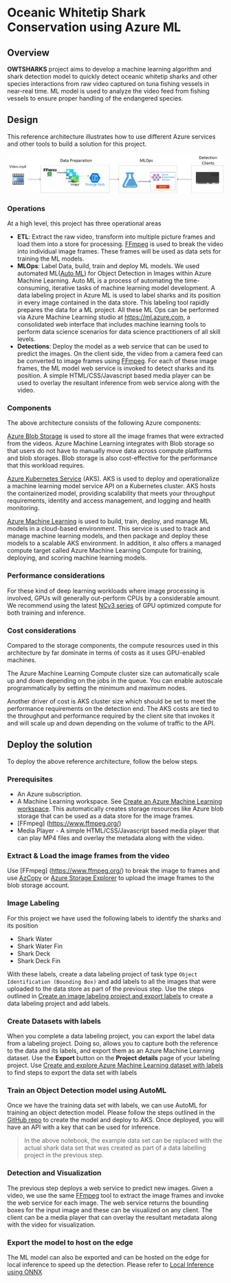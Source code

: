 # Oceanic Whitetip Shark Conservation using Azure ML

## Overview

**OWTSHARKS** project aims to develop a machine learning algorithm and shark detection model to quickly detect oceanic whitetip sharks and other species interactions from raw video captured on tuna fishing vessels in near-real time​. ML model is used to analyze the video feed from fishing vessels to ensure proper handling of the endangered species.

## Design
This reference architecture illustrates how to use different Azure services and other tools to build a solution for this project. 

![Architecture](./images/owtshark-architecture.png)


### Operations
At a high level, this project has three operational areas
- **ETL**: Extract the raw video, transform into multiple picture frames and load them into a store for processing. [FFmpeg](https://www.ffmpeg.org/) is used to break the video into individual image frames. These frames will be used as data sets for training the ML models. 
- **MLOps**: Label Data, build, train and deploy ML models. We used automated ML([Auto ML](https://docs.microsoft.com/en-us/azure/machine-learning/concept-automated-ml)) for Object Detection in Images within Azure Machine Learning. Auto ML is a process of automating the time-consuming, iterative tasks of machine learning model development. A data labeling project in Azure ML is used to label sharks 
and its position in every image contained in the data store. This labeling tool rapidly prepares the data for a ML project. All these ML Ops can be performed via Azure Machine Learning studio at  https://ml.azure.com, a consolidated web interface that includes machine learning tools to perform data science scenarios for data science practitioners of all skill levels.
- **Detections**: Deploy the model as a web service that can be used to predict the images. On the client side, the video from a camera feed can be converted to image frames using [FFmpeg]((https://www.ffmpeg.org/)). For each of these image frames, the ML model web service is invoked to detect sharks and its position. A simple HTML/CSS/Javascript based media player can be used to overlay the resultant inference from web service along with the video.

### Components

The above architecture consists of the following Azure components:

[Azure Blob Storage](https://docs.microsoft.com/en-us/azure/storage/blobs/storage-blobs-introduction) is used to store all the image frames that were extracted from the videos. Azure Machine Learning integrates with Blob storage so that users do not have to manually move data across compute platforms and blob storages. Blob storage is also cost-effective for the performance that this workload requires.

[Azure Kubernetes Service](https://docs.microsoft.com/en-us/azure/aks/intro-kubernetes) (AKS). AKS is used to deploy and operationalize a machine learning model service API on a Kubernetes cluster. AKS hosts the containerized model, providing scalability that meets your throughput requirements, identity and access management, and logging and health monitoring.

[Azure Machine Learning](https://docs.microsoft.com/en-us/azure/machine-learning/) is used to build, train, deploy, and manage ML models in a cloud-based environment. This service is used to track and manage machine learning models, and then package and deploy these models to a scalable AKS environment. In addition, it also offers a managed compute target called Azure Machine Learning Compute for training, deploying, and scoring machine learning models.

### Performance considerations
For these kind of deep learning workloads where image processing is involved, GPUs will generally out-perform CPUs by a considerable amount. We recommend using the latest [NCv3 series](https://docs.microsoft.com/en-us/azure/virtual-machines/sizes-gpu) of GPU optimized compute for both training and inference. 

### Cost considerations
Compared to the storage components, the compute resources used in this architecture by far dominate in terms of costs as it uses GPU-enabled machines.

The Azure Machine Learning Compute cluster size can automatically scale up and down depending on the jobs in the queue. You can enable autoscale programmatically by setting the minimum and maximum nodes.

Another driver of cost is AKS cluster size which should be set to meet the performance requirements on the detection end. The AKS costs are tied to the throughput and performance required by the client site that invokes it and will scale up and down depending on the volume of traffic to the API.

## Deploy the solution
To deploy the above reference architecture, follow the below steps. 

### Prerequisites
- An Azure subscription. 
- A Machine Learning workspace. See [Create an Azure Machine Learning workspace](https://docs.microsoft.com/en-us/azure/machine-learning/how-to-manage-workspace). This automatically creates storage resources like Azure blob storage that can be used as a data store for the image frames.
- [FFmpeg] (https://www.ffmpeg.org/)
- Media Player - A simple HTML/CSS/Javascript based media player that can play MP4 files and overlay the metadata along with the video.

### Extract & Load the image frames from the video
Use [FFmpeg] (https://www.ffmpeg.org/) to break the image to frames and use [AzCopy](https://docs.microsoft.com/en-us/azure/storage/common/storage-ref-azcopy) or [Azure Storage Explorer](https://docs.microsoft.com/en-us/azure/vs-azure-tools-storage-explorer-blobs) to upload the image frames to the blob storage account.

### Image Labeling
For this project we have used the following labels to identify the sharks and its position
- Shark Water
- Shark Water Fin
- Shark Deck
- Shark Deck Fin

With these labels, create a data labeling project of task type ```Object Identification (Bounding Box)``` and add labels to all the images that were uploaded to the data store as part of the previous step. Use the steps outlined in [Create an image labeling project and export labels](https://docs.microsoft.com/en-us/azure/machine-learning/how-to-create-image-labeling-projects) to create a data labeling project and add labels. 

### Create Datasets with labels
When you complete a data labeling project, you can export the label data from a labeling project. Doing so, allows you to capture both the reference to the data and its labels, and export them as an Azure Machine Learning dataset. Use the **Export** button on the **Project details** page of your labeling project. Use [Create and explore Azure Machine Learning dataset with labels](https://docs.microsoft.com/en-us/azure/machine-learning/how-to-use-labeled-dataset) to find steps to export the data set with labels

### Train an Object Detection model using AutoML
Once we have the training data set with labels, we can use AutoML for training an object detection model. Please follow the steps outlined in the [GitHub repo](https://github.com/Azure/azureml-examples/blob/main/python-sdk/tutorials/automl-with-azureml/image-object-detection/auto-ml-image-object-detection.ipynb) to create the model and deploy to AKS. Once deployed, you will have an API with a key that can be used for inference. 

> In the above notebook, the example data set can be replaced with the actual shark data set that was created as part of a data labelling project in the previous step.

### Detection and Visualization
The previous step deploys a web service to predict new images. Given a video, we use the same [FFmpeg](https://www.ffmpeg.org/) tool to extract the image frames and invoke the web service for each image. The web service returns the bounding boxes for the input image and these can be visualized on any client. The client can be a media player that can overlay the resultant metadata along with the video for visualization.

### Export the model to host on the edge
The ML model can also be exported and can be hosted on the edge for local inference to speed up the detection. Please refer to [Local Inference using ONNX](https://docs.microsoft.com/en-us/azure/machine-learning/how-to-inference-onnx-automl-image-models?tabs=multi-class)







 







